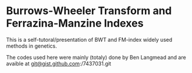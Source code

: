 Burrows-Wheeler Transform and Ferrazina-Manzine Indexes
=======================================================

This is a self-tutoral/presentation of BWT and FM-index widely used 
methods in genetics.

The codes used here were mainly (totaly) done by Ben Langmead and are avaible
at git@gist.github.com:/7437031.git
